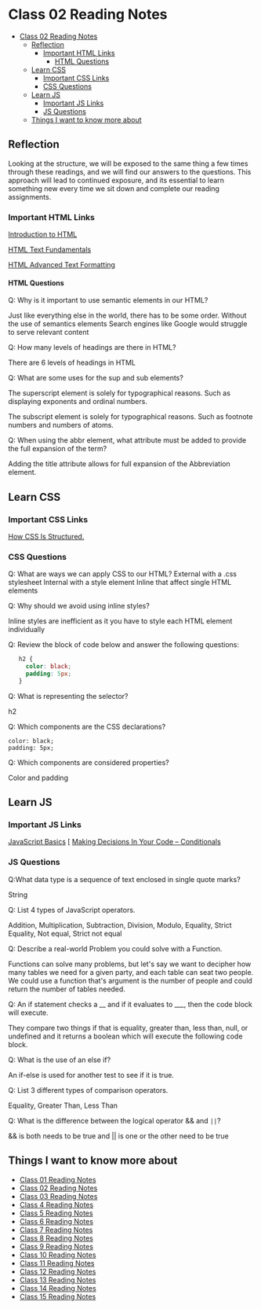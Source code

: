 # Class 02 Reading Notes

- [Class 02 Reading Notes](#class-02-reading-notes)
  - [Reflection](#reflection)
    - [Important HTML Links](#important-html-links)
      - [HTML Questions](#html-questions)
  - [Learn CSS](#learn-css)
    - [Important CSS Links](#important-css-links)
    - [CSS Questions](#css-questions)
  - [Learn JS](#learn-js)
    - [Important JS Links](#important-js-links)
    - [JS Questions](#js-questions)
  - [Things I want to know more about](#things-i-want-to-know-more-about)

## Reflection

Looking at the structure, we will be exposed to the same thing a few times through these readings, and we will find our answers to the questions. This approach will lead to continued exposure, and its essential to learn something new every time we sit down and complete our reading assignments.

### Important HTML Links

[Introduction to HTML](https://developer.mozilla.org/en-US/docs/Learn/HTML/Introduction_to_HTML/)

[HTML Text Fundamentals](https://developer.mozilla.org/en-US/docs/Learn/HTML/Introduction_to_HTML/HTML_text_fundamentals)

[HTML Advanced Text Formatting](https://developer.mozilla.org/en-US/docs/Learn/HTML/Introduction_to_HTML/Advanced_text_formatting)

#### HTML Questions

Q: Why is it important to use semantic elements in our HTML?

  Just like everything else in the world, there has to be some order. Without the use of semantics elements Search engines like Google would struggle to serve relevant content

Q: How many levels of headings are there in HTML?

  There are 6 levels of headings in HTML

Q: What are some uses for the sup and sub elements?

  The superscript element is solely for typographical reasons. Such as displaying exponents and ordinal numbers.

  The subscript element is solely for typographical reasons. Such as footnote numbers and numbers of atoms.

Q: When using the abbr element, what attribute must be added to provide the full expansion of the term?

  Adding the title attribute allows for full expansion of the Abbreviation element.

## Learn CSS

### Important CSS Links

[How CSS Is Structured.](https://developer.mozilla.org/en-US/docs/Learn/CSS/First_steps/How_CSS_is_structured)

### CSS Questions

Q: What are ways we can apply CSS to our HTML?
  External with a .css stylesheet
  Internal with a style element
  Inline that affect single HTML elements

Q: Why should we avoid using inline styles?

  Inline styles are inefficient as it you have to style each HTML element individually

Q: Review the block of code below and answer the following questions:

```css
   h2 {
     color: black;
     padding: 5px;
   }
```

Q: What is representing the selector?

  h2

Q: Which components are the CSS declarations?

    color: black;
    padding: 5px;
  
Q: Which components are considered properties?

  Color and padding

## Learn JS

### Important JS Links

[JavaScript Basics](https://developer.mozilla.org/en-US/docs/Learn/Getting_started_with_the_web/JavaScript_basics)
[
 [Making Decisions In Your Code – Conditionals](https://developer.mozilla.org/en-US/docs/Learn/JavaScript/Building_blocks/conditionals)

### JS Questions

Q:What data type is a sequence of text enclosed in single quote marks?

  String

Q: List 4 types of JavaScript operators.

  Addition, Multiplication, Subtraction, Division, Modulo, Equality, Strict Equality, Not equal, Strict not equal

Q: Describe a real-world Problem you could solve with a Function.
  
  Functions can solve many problems, but let's say we want to decipher how many tables we need for a given party, and each table can seat two people. We could use a function that's argument is the number of people and could return the number of tables needed.

Q: An if statement checks a __ and if it evaluates to ___, then the code block will execute.

  They compare two things if that is equality, greater than, less than, null, or undefined and it returns a boolean which will execute the following code block.

Q: What is the use of an else if?

  An if-else is used for another test to see if it is true.

Q: List 3 different types of comparison operators.

  Equality, Greater Than, Less Than

Q: What is the difference between the logical operator && and `||`?

  && is both needs to be true and
  || is one or the other need to be true

## Things I want to know more about

- [Class 01 Reading Notes](/code201/class-01.md)
- [Class 02 Reading Notes](/code201/class-02.md)
- [Class 03 Reading Notes](/code201/class-03.md)
- [Class 4 Reading Notes](/code201/class-04.md)
- [Class 5 Reading Notes](/code201/class-05.md)
- [Class 6 Reading Notes](/code201/class-06.md)
- [Class 7 Reading Notes](/code201/class-07.md)
- [Class 8 Reading Notes](/code201/class-08.md)
- [Class 9 Reading Notes](/code201/class-09.md)
- [Class 10 Reading Notes](/code201/class-10.md)
- [Class 11 Reading Notes](/code201/class-11.md)
- [Class 12 Reading Notes](/code201/class-12.md)
- [Class 13 Reading Notes](/code201/class-13.md)
- [Class 14 Reading Notes](/code201/class-14.md)
- [Class 15 Reading Notes](/code201/class-15.md)
